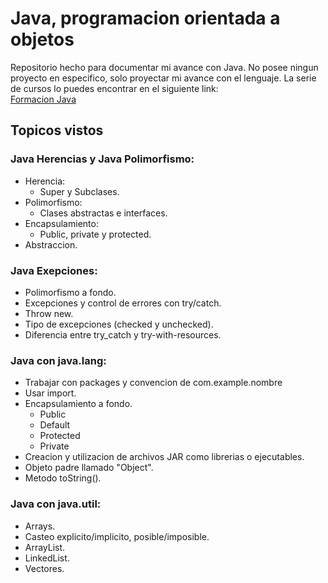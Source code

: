 # Java, programacion orientada a objetos
Repositorio hecho para documentar mi avance con Java. No posee ningun proyecto en especifico, solo proyectar mi avance con el lenguaje.
La serie de cursos lo puedes encontrar en el siguiente link: \
[Formacion Java](https://app.aluracursos.com/formacion-javaoo) 
## Topicos vistos
### Java Herencias y Java Polimorfismo:
 - Herencia:
    - Super y Subclases.
 - Polimorfismo:
    - Clases abstractas e interfaces.
 - Encapsulamiento:
    - Public, private y protected.
 - Abstraccion.

 ### Java Exepciones:
  - Polimorfismo a fondo.
  - Excepciones y control de errores con try/catch.
  - Throw new.
  - Tipo de excepciones (checked y unchecked).
  - Diferencia entre try_catch y try-with-resources.

 ### Java con java.lang:
  - Trabajar con packages y convencion de com.example.nombre
  - Usar import.
  - Encapsulamiento a fondo.
      - Public
      - Default
      - Protected
      - Private
   - Creacion y utilizacion de archivos JAR como librerias o ejecutables.
  - Objeto padre llamado "Object".
  - Metodo toString().

 ### Java con java.util:
  - Arrays.
  - Casteo explicito/implicito, posible/imposible.
  - ArrayList.
  - LinkedList.
  - Vectores.
